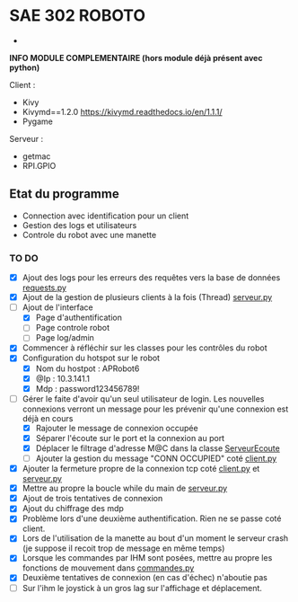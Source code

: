 # SAE 302 ROBOTO

- 

**INFO MODULE COMPLEMENTAIRE (hors module déjà présent avec python)**

Client : 
- Kivy
- Kivymd==1.2.0 https://kivymd.readthedocs.io/en/1.1.1/
- Pygame

Serveur : 
- getmac
- RPI.GPIO


## Etat du programme

- Connection avec identification pour un client
- Gestion des logs et utilisateurs
- Controle du robot avec une manette

### TO DO

- [X] Ajout des logs pour les erreurs des requêtes vers la base de données [requests.py](https://github.com/SpiizN/POO-SAE-302/tree/main/code/sub/requests.py)
- [X] Ajout de la gestion de plusieurs clients à la fois (Thread) [serveur.py](https://github.com/SpiizN/POO-SAE-302/tree/main/code/serveur.py)
- [ ] Ajout de l'interface
    - [X] Page d'authentification
    - [ ] Page controle robot
    - [ ] Page log/admin
- [X] Commencer à réfléchir sur les classes pour les contrôles du robot
- [X] Configuration du hotspot sur le robot
    - [X] Nom du hostpot : APRobot6
    - [X] @Ip : 10.3.141.1
    - [X] Mdp : password123456789!
- [ ] Gérer le faite d'avoir qu'un seul utilisateur de login. Les nouvelles connexions verront un message pour les prévenir qu'une connexion est déjà en cours 
    - [X] Rajouter le message de connexion occupée
    - [X] Séparer l'écoute sur le port et la connexion au port
    - [X] Déplacer le filtrage d'adresse M@C dans la classe [ServeurEcoute](https://github.com/SpiizN/POO-SAE-302/tree/main/code/serveur.py)
    - [ ] Ajouter la gestion du message "CONN OCCUPIED" coté [client.py](https://github.com/SpiizN/POO-SAE-302/tree/main/code/client.py)
- [X] Ajouter la fermeture propre de la connexion tcp coté [client.py](https://github.com/SpiizN/POO-SAE-302/tree/main/code/client.py) et [serveur.py](https://github.com/SpiizN/POO-SAE-302/tree/main/code/serveur.py)
- [X] Mettre au propre la boucle while du main de [serveur.py](https://github.com/SpiizN/POO-SAE-302/tree/main/code/serveur.py)
- [X] Ajout de trois tentatives de connexion
- [X] Ajout du chiffrage des mdp
- [X] Problème lors d'une deuxième authentification. Rien ne se passe coté client.
- [X] Lors de l'utilisation de la manette au bout d'un moment le serveur crash (je suppose il recoit trop de message en même temps)
- [X] Lorsque les commandes par IHM sont posées, mettre au propre les fonctions de mouvement dans [commandes.py](https://github.com/SpiizN/POO-SAE-302/tree/main/code/sub/commandes.py)
- [X] Deuxième tentatives de connexion (en cas d'échec) n'aboutie pas
- [ ] Sur l'ihm le joystick à un gros lag sur l'affichage et déplacement.